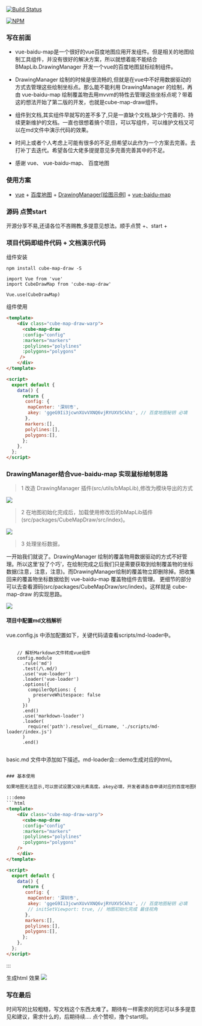 [![Build Status](https://www.travis-ci.org/shiliangL/cube-map-draw.svg?branch=master)](https://www.travis-ci.org/shiliangL/cube-map-draw)

[![NPM](https://nodei.co/npm/cube-map-draw.png?downloads=true&downloadRank=true&stars=true)](https://nodei.co/npm/cube-map-draw/)
### 写在前面

- vue-baidu-map是一个很好的vue百度地图应用开发组件。但是相关的地图绘制工具组件，并没有很好的解决方案，所以就想着能不能结合BMapLib.DrawingManager
开发一个vue的百度地图鼠标绘制组件。

- DrawingManager 绘制的时候是很流畅的,但就是在vue中不好用数据驱动的方式去管理这些绘制坐标点。那么能不能利用 DrawingManager 的绘制，再由 vue-baidu-map 绘制覆盖物去用mvvm的特性去管理这些坐标点呢？带着这的想法开始了第二版的开发，也就是cube-map-draw组件。

- 组件到文档,其实组件早就写的差不多了,只是一直缺个文档,缺少个完善的、持续更新维护的文档。一直也很想着搞个项目，可以写组件，可以维护文档又可以在md文件中演示代码的效果。

- 时间上或者个人考虑上可能有很多的不足,但希望以此作为一个方案去完善。去打补丁去迭代。希望各位大佬多提提意见多完善完善其中的不足。

- 感谢 vue、 vue-baidu-map、 百度地图
 
### 使用方案
 
- <a href="https://cn.vuejs.org/index.html" target="_blank">vue</a> + <a href="http://lbsyun.baidu.com/index.php?title=jspopular3.0" target="_blank">百度地图</a> + <a href="http://api.map.baidu.com/library/DrawingManager/1.4/docs/symbols/BMapLib.DrawingManager.html" target="_blank">DrawingManager</a>[<a href="https://lbsyun.baidu.com/jsdemo/demo/f0_7.htm" target="_blank">绘图示例</a>] + <a href="https://dafrok.github.io/vue-baidu-map/" target="_blank">vue-baidu-map</a>

### 源码 点赞start
开源分享不易,还请各位不吝赐教,多提意见想法。顺手点赞 +、start +


### 项目代码即组件代码 + 文档演示代码

组件安装
```shell
npm install cube-map-draw -S

import Vue from 'vue'
import CubeDrawMap from 'cube-map-draw'

Vue.use(CubeDrawMap)
```

组件使用

```html
<template>
    <div class="cube-map-draw-warp">
      <cube-map-draw
      :config="config"
      :markers="markers"
      :polylines="polylines"
      :polygons="polygons"
     />
    </div>
</template>

<script>
  export default {
    data() {
      return {
       config: {
        mapCenter: '深圳市',
        akey: 'ggeG9Ii3jcwnXUvVXNQ6vjRYUXV5Ckhz', // 百度地图秘钥 必填
       },
       markers:[],
       polylines:[],
       polygons:[],
      };
    },
  };
</script>
```


### DrawingManager结合vue-baidu-map 实现鼠标绘制思路

> 1 改造 DrawingManager 插件(src/utils/bMapLib),修改为模块导出的方式

![](https://p1-juejin.byteimg.com/tos-cn-i-k3u1fbpfcp/e4cb46692c8a4823809bec80e588bb51~tplv-k3u1fbpfcp-watermark.image)

> 2 在地图初始化完成后，加载使用修改后的bMapLib插件(src/packages/CubeMapDraw/src/index)。

![](https://p6-juejin.byteimg.com/tos-cn-i-k3u1fbpfcp/6bf778578b48434cbf6e24f4f062d683~tplv-k3u1fbpfcp-watermark.image)


> 3 处理坐标数据，

一开始我们就说了。DrawingManager 绘制的覆盖物用数据驱动的方式不好管理。所以这里‘投了个巧’，在绘制完成之后我们只是需要获取到绘制覆盖物的坐标数据(注意，注意，注意)。而DrawingManager绘制的覆盖物立即删除掉。把收集回来的覆盖物坐标数据给到 vue-baidu-map 覆盖物组件去管理。 更细节的部分可以去查看源码(src/packages/CubeMapDraw/src/index)。这样就是 cube-map-draw 的实现思路。

![](https://p1-juejin.byteimg.com/tos-cn-i-k3u1fbpfcp/fd424b1a626948a1ae535f118b3e035a~tplv-k3u1fbpfcp-watermark.image)


#### 项目中配置md文档解析

vue.config.js 中添加配置如下，关键代码请查看scripts/md-loader中。

```shell

    // 解析Markdown文件转成vue组件
    config.module
      .rule('md')
      .test(/\.md/)
      .use('vue-loader')
      .loader('vue-loader')
      .options({
        compilerOptions: {
          preserveWhitespace: false
        }
      })
      .end()
      .use('markdown-loader')
      .loader(
        require('path').resolve(__dirname, './scripts/md-loader/index.js')
      )
      .end()
      
```


basic.md 文件中添加如下描述。md-loader会:::demo生成对应的html。
```html

### 基本使用

如果地图无法显示,可以尝试设置父级元素高度。akey必填，开发者请各自申请对应的百度地图秘钥。

:::demo
```html
<template>
    <div class="cube-map-draw-warp">
      <cube-map-draw
      :config="config"
      :markers="markers"
      :polylines="polylines"
      :polygons="polygons"
    />
    </div>
</template>

<script>
  export default {
    data() {
      return {
       config: {
        mapCenter: '深圳市',
        akey: 'ggeG9Ii3jcwnXUvVXNQ6vjRYUXV5Ckhz', // 百度地图秘钥 必填
        // initSetViewport: true, // 地图初始化完成 最佳视角
       },
       markers:[],
       polylines:[],
       polygons:[],
      };
    },
  };
</script>
```
:::

生成html 效果
![](https://p3-juejin.byteimg.com/tos-cn-i-k3u1fbpfcp/55d11a79c69243fa9e3b6cf941162d2d~tplv-k3u1fbpfcp-watermark.image)



### 写在最后

时间写的比较粗糙，写文档这个东西太难了。期待有一样需求的同志可以多多提意见和建议，需求什么的，后期待续....
点个赞呗，撸个start呗。